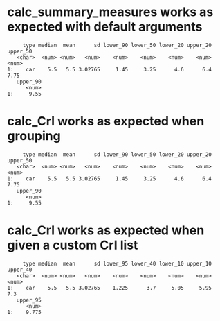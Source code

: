 # calc_summary_measures works as expected with default arguments

         type median  mean      sd lower_90 lower_50 lower_20 upper_20 upper_50
       <char>  <num> <num>   <num>    <num>    <num>    <num>    <num>    <num>
    1:    car    5.5   5.5 3.02765     1.45     3.25      4.6      6.4     7.75
       upper_90
          <num>
    1:     9.55

# calc_CrI works as expected when grouping

         type median  mean      sd lower_90 lower_50 lower_20 upper_20 upper_50
       <char>  <num> <num>   <num>    <num>    <num>    <num>    <num>    <num>
    1:    car    5.5   5.5 3.02765     1.45     3.25      4.6      6.4     7.75
       upper_90
          <num>
    1:     9.55

# calc_CrI works as expected when given a custom CrI list

         type median  mean      sd lower_95 lower_40 lower_10 upper_10 upper_40
       <char>  <num> <num>   <num>    <num>    <num>    <num>    <num>    <num>
    1:    car    5.5   5.5 3.02765    1.225      3.7     5.05     5.95      7.3
       upper_95
          <num>
    1:    9.775

